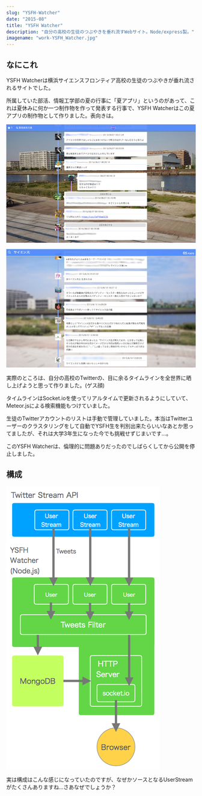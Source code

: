 ```yaml
---
slug: "YSFH-Watcher"
date: "2015-08"
title: "YSFH Watcher"
description: "自分の高校の生徒のつぶやきを垂れ流すWebサイト。Node/express製。"
imagename: "work-YSFH_Watcher.jpg"
---
```


## なにこれ

YSFH Watcherは横浜サイエンスフロンティア高校の生徒のつぶやきが垂れ流されるサイトでした。

所属していた部活、情報工学部の夏の行事に「夏アプリ」というのがあって、これは夏休みに何か一つ制作物を作って発表する行事で、YSFH Watcherはこの夏アプリの制作物として作りました。表向きは。

![timeline feed page](../../images/work-YSFH_Watcher_Feed.png)

![search page](../../images/work-YSFH_Watcher_Search.png)

実際のところは、自分の高校のTwitterの、目に余るタイムラインを全世界に晒し上げようと思って作りました。(ゲス顔)

タイムラインはSocket.ioを使ってリアルタイムで更新されるようにしていて、Meteor.jsによる検索機能もつけていました。

生徒のTwitterアカウントのリストは手動で管理していました。本当はTwitterユーザーのクラスタリングをして自動でYSFH生を判別出来たらいいなあとか思ってましたが、それは大学3年生になった今でも挑戦せずじまいです…。

このYSFH Watcherは、倫理的に問題ありだったのでしばらくしてから公開を停止しました。

## 構成 

<img alt="The structure of YSFH Watcher" src="../../images/work-YSFH_Watcher_stream.png" style="max-width:100%" />

実は構成はこんな感じになっていたのですが、なぜかソースとなるUserStreamがたくさんありますね…さあなぜでしょうか？
